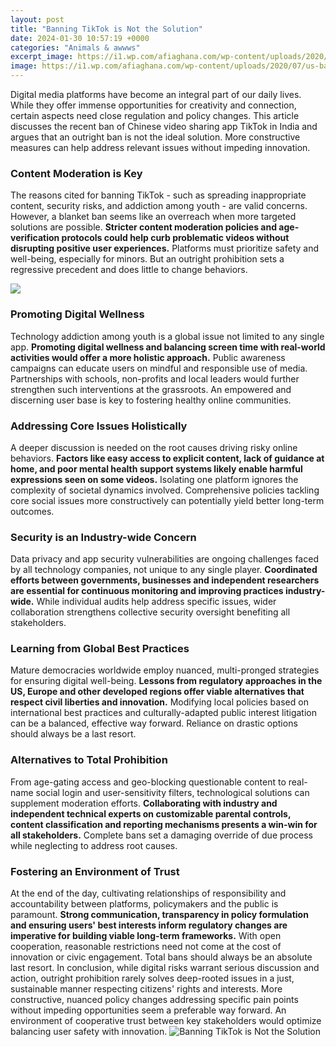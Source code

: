 ```yaml
---
layout: post
title: "Banning TikTok is Not the Solution"
date: 2024-01-30 10:57:19 +0000
categories: "Animals & awwws"
excerpt_image: https://i1.wp.com/afiaghana.com/wp-content/uploads/2020/07/us-ban-tiktok.jpg
image: https://i1.wp.com/afiaghana.com/wp-content/uploads/2020/07/us-ban-tiktok.jpg
---
```


Digital media platforms have become an integral part of our daily lives. While they offer immense opportunities for creativity and connection, certain aspects need close regulation and policy changes. This article discusses the recent ban of Chinese video sharing app TikTok in India and argues that an outright ban is not the ideal solution. More constructive measures can help address relevant issues without impeding innovation.
### Content Moderation is Key
The reasons cited for banning TikTok - such as spreading inappropriate content, security risks, and addiction among youth - are valid concerns. However, a blanket ban seems like an overreach when more targeted solutions are possible. **Stricter content moderation policies and age-verification protocols could help curb problematic videos without disrupting positive user experiences.** Platforms must prioritize safety and well-being, especially for minors. But an outright prohibition sets a regressive precedent and does little to change behaviors.

![](https://i.ytimg.com/vi/TdCJ0R6aHN0/maxresdefault.jpg)
### Promoting Digital Wellness 
Technology addiction among youth is a global issue not limited to any single app. **Promoting digital wellness and balancing screen time with real-world activities would offer a more holistic approach.** Public awareness campaigns can educate users on mindful and responsible use of media. Partnerships with schools, non-profits and local leaders would further strengthen such interventions at the grassroots. An empowered and discerning user base is key to fostering healthy online communities.
### Addressing Core Issues Holistically  
A deeper discussion is needed on the root causes driving risky online behaviors. **Factors like easy access to explicit content, lack of guidance at home, and poor mental health support systems likely enable harmful expressions seen on some videos.** Isolating one platform ignores the complexity of societal dynamics involved. Comprehensive policies tackling core social issues more constructively can potentially yield better long-term outcomes.
### Security is an Industry-wide Concern
Data privacy and app security vulnerabilities are ongoing challenges faced by all technology companies, not unique to any single player. **Coordinated efforts between governments, businesses and independent researchers are essential for continuous monitoring and improving practices industry-wide.** While individual audits help address specific issues, wider collaboration strengthens collective security oversight benefiting all stakeholders.  
### Learning from Global Best Practices
Mature democracies worldwide employ nuanced, multi-pronged strategies for ensuring digital well-being. **Lessons from regulatory approaches in the US, Europe and other developed regions offer viable alternatives that respect civil liberties and innovation.** Modifying local policies based on international best practices and culturally-adapted public interest litigation can be a balanced, effective way forward. Reliance on drastic options should always be a last resort.
### Alternatives to Total Prohibition 
From age-gating access and geo-blocking questionable content to real-name social login and user-sensitivity filters, technological solutions can supplement moderation efforts. **Collaborating with industry and independent technical experts on customizable parental controls, content classification and reporting mechanisms presents a win-win for all stakeholders.** Complete bans set a damaging override of due process while neglecting to address root causes.
### Fostering an Environment of Trust
At the end of the day, cultivating relationships of responsibility and accountability between platforms, policymakers and the public is paramount. **Strong communication, transparency in policy formulation and ensuring users' best interests inform regulatory changes are imperative for building viable long-term frameworks.** With open cooperation, reasonable restrictions need not come at the cost of innovation or civic engagement. Total bans should always be an absolute last resort.
In conclusion, while digital risks warrant serious discussion and action, outright prohibition rarely solves deep-rooted issues in a just, sustainable manner respecting citizens' rights and interests. More constructive, nuanced policy changes addressing specific pain points without impeding opportunities seem a preferable way forward. An environment of cooperative trust between key stakeholders would optimize balancing user safety with innovation.
![Banning TikTok is Not the Solution](https://i1.wp.com/afiaghana.com/wp-content/uploads/2020/07/us-ban-tiktok.jpg)